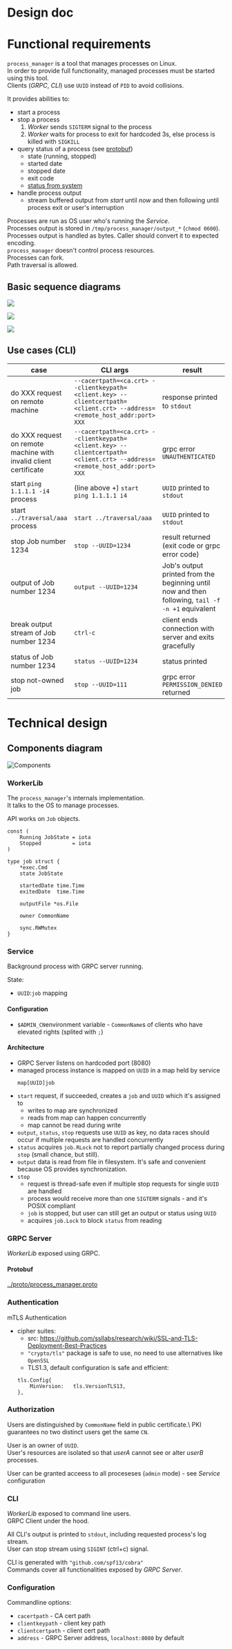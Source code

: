 Design doc
========================

# Functional requirements
`process_manager` is a tool that manages processes on Linux.\
In order to provide full functionality, managed processes must be started using this tool.\
Clients (_GRPC_, _CLI_) use `UUID` instead of `PID` to avoid collisions.

It provides abilities to:
* start a process
* stop a process
    1. _Worker_ sends `SIGTERM` signal to the process
    2. _Worker_ waits for process to exit for hardcoded 3s, else process is killed with `SIGKILL`
* query status of a process (see [protobuf](../proto/process_manager.proto))
    * state (running, stopped)
    * started date
    * stopped date
    * exit code
    * [status from system](https://golang.org/pkg/syscall/#WaitStatus)
* handle process output
    * stream buffered output from _start_ until _now_ and then following until process exit or user's interruption 

Processes are run as OS user who's running the _Service_.\
Processes output is stored in `/tmp/process_manager/output_*` (`chmod 0600`).\
Processes output is handled as bytes. Caller should convert it to expected encoding.\
`process_manager` doesn't control process resources. \
Processes can fork.\
Path traversal is allowed.

## Basic sequence diagrams
![](drawings/start.png) 

![](drawings/stop.png)

![](drawings/output.png)

## Use cases (CLI)
| case | CLI args | result |
| --- | --- | --- |
| do XXX request on remote machine | `--cacertpath=<ca.crt> --clientkeypath=<client.key> --clientcertpath=<client.crt> --address=<remote_host_addr:port> XXX` | response printed to `stdout` |
| do XXX request on remote machine with invalid client certificate | `--cacertpath=<ca.crt> --clientkeypath=<client.key> --clientcertpath=<client.crt> --address=<remote_host_addr:port> XXX` | grpc error `UNAUTHENTICATED` |
| start `ping 1.1.1.1 -i4` process | (line above +) `start ping 1.1.1.1 i4` | `UUID` printed to `stdout` |
| start `../traversal/aaa` process | `start ../traversal/aaa` | `UUID` printed to `stdout` |
| stop Job number 1234 | `stop --UUID=1234` | result returned (exit code or grpc error code) |
| output of Job number 1234 | `output --UUID=1234` | Job's output printed from the beginning until now and then following, `tail -f -n +1` equivalent |
| break output stream of Job number 1234 | `ctrl-c` | client ends connection with server and exits gracefully |
| status of Job number 1234 | `status --UUID=1234` | status printed |
| stop not-owned job | `stop --UUID=111` | grpc error `PERMISSION_DENIED` returned |

# Technical design
## Components diagram

![Components](drawings/components.png)

### WorkerLib
The `process_manager`'s internals implementation. \
It talks to the OS to manage processes.

API works on `Job` objects.

```golang
const (
	Running JobState = iota
	Stopped          = iota
)

type job struct {
	*exec.Cmd
	state JobState

	startedDate time.Time
	exitedDate  time.Time

	outputFile *os.File
	
	owner CommonName
	
	sync.RWMutex
}
```

### Service
Background process with GRPC server running.

State:
- `UUID`:`job` mapping

#### Configuration
- `$ADMIN_CN`environment variable - `CommonName`s of clients who have elevated rights (splited with `;`)
#### Architecture
- GRPC Server listens on hardcoded port (8080)
- managed process instance is mapped on `UUID` in a map held by service
  ```golang
  map[UUID]job
  ```
- `start` request, if succeeded, creates a `job` and `UUID` which it's assigned to
  - writes to map are synchronized
  - reads from map can happen concurrently
  - map cannot be read during write
- `output`, `status`, `stop` requests use `UUID` as key, no data races should occur if multiple requests are handled concurrently
- `status` acquires `job.RLock` not to report partially changed process during `stop` (small chance, but still).
- `output` data is read from file in filesystem. It's safe and convenient because OS provides synchronization. 
- `stop` 
  - request is thread-safe even if multiple stop requests for single `UUID` are handled
  - process would receive more than one `SIGTERM` signals - and it's POSIX compliant
  - `job` is stopped, but user can still get an output or status using `UUID`
  - acquires `job.Lock` to block `status` from reading

### GRPC Server
_WorkerLib_ exposed using GRPC.
#### Protobuf
[../proto/process_manager.proto](../proto/process_manager.proto)
### Authentication
mTLS Authentication
- cipher suites:
    - src: https://github.com/ssllabs/research/wiki/SSL-and-TLS-Deployment-Best-Practices
    - `"crypto/tls"` package is safe to use, no need to use alternatives like `OpenSSL`
    - TLS1.3, default configuration is safe and efficient:
  ```golang
  tls.Config{
      MinVersion:   tls.VersionTLS13,
  },
  ```
### Authorization
Users are distinguished by `CommonName` field in public certificate.\ 
PKI guarantees no two distinct users get the same `CN`.

User is an owner of `UUID`.\
User's resources are isolated so that _userA_ cannot see or alter _userB_ processes.

User can be granted acceess to all proceseses (`admin` mode) - see _Service_ configuration
### CLI
_WorkerLib_ exposed to command line users.\
GRPC Client under the hood.

All CLI's output is printed to `stdout`, including requested process's log stream.\
User can stop stream using `SIGINT` (ctrl+c) signal.

CLI is generated with `"github.com/spf13/cobra"`\
Commands cover all functionalities exposed by _GRPC Server_.

### Configuration
Commandline options:
- `cacertpath` - CA cert path
- `clientkeypath` - client key path
- `clientcertpath` - client cert path
- `address` - GRPC Server address, `localhost:8080` by default
